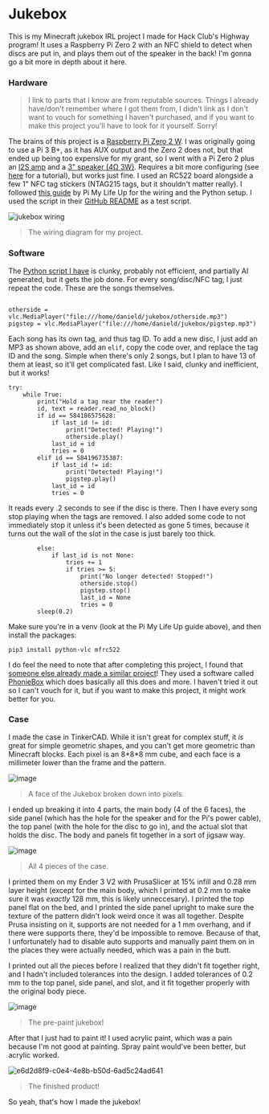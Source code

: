 # Jukebox

This is my Minecraft jukebox IRL project I made for Hack Club's Highway program! It uses a Raspberry Pi Zero 2 with an NFC shield to detect when discs are put in, and plays them out of the speaker in the back! I'm gonna go a bit more in depth about it here.

### Hardware
> I link to parts that I know are from reputable sources. Things I already have/don't remember where I got them from, I didn't link as I don't want to vouch for something I haven't purchased, and if you want to make this project you'll have to look for it yourself. Sorry!

The brains of this project is a [Raspberry Pi Zero 2 W](https://www.adafruit.com/product/5291). I was originally going to use a Pi 3 B+, as it has AUX output and the Zero 2 does not, but that ended up being too expensive for my grant, so I went with a Pi Zero 2 plus an [I2S amp](https://www.adafruit.com/product/3006) and a [3" speaker (4Ω 3W)](https://www.adafruit.com/product/1314). Requires a bit more configuring (see [here](https://learn.adafruit.com/adafruit-max98357-i2s-class-d-mono-amp/overview) for a tutorial), but works just fine. I used an RC522 board alongside a few 1" NFC tag stickers (NTAG215 tags, but it shouldn't matter really). I followed [this guide](https://pimylifeup.com/raspberry-pi-rfid-rc522/) by Pi My Life Up for the wiring and the Python setup. I used the script in their [GitHub README](https://github.com/pimylifeup/MFRC522-python/blob/master/README.md) as a test script.

![jukebox wiring](https://github.com/user-attachments/assets/20cb8b81-cf66-49eb-bd9f-e865b8565c4e)
> The wiring diagram for my project.

### Software

The [Python script I have](jukebox.py) is clunky, probably not efficient, and partially AI generated, but it gets the job done. For every song/disc/NFC tag, I just repeat the code. These are the songs themselves.

```

otherside = vlc.MediaPlayer("file:///home/danield/jukebox/otherside.mp3")
pigstep = vlc.MediaPlayer("file:///home/danield/jukebox/pigstep.mp3")
```

Each song has its own tag, and thus tag ID. To add a new disc, I just add an MP3 as shown above, add an `elif`, copy the code over, and replace the tag ID and the song. Simple when there's only 2 songs, but I plan to have 13 of them at least, so it'll get complicated fast. Like I said, clunky and inefficient, but it works!

```
try:
    while True:
        print("Hold a tag near the reader")
        id, text = reader.read_no_block()
        if id == 584186575628:
            if last_id != id:
                print("Detected! Playing!")
                otherside.play()
            last_id = id
            tries = 0
        elif id == 584196735387:
            if last_id != id:
                print("Detected! Playing!")
                pigstep.play()
            last_id = id
            tries = 0
```

It reads every .2 seconds to see if the disc is there. Then I have every song stop playing when the tags are removed. I also added some code to not immediately stop it unless it's been detected as gone 5 times, because it turns out the wall of the slot in the case is just barely too thick.

```
        else:
            if last_id is not None:
                tries += 1
                if tries >= 5:
                    print("No longer detected! Stopped!")
                    otherside.stop()
                    pigstep.stop()
                    last_id = None
                    tries = 0
        sleep(0.2)
```

Make sure you're in a venv (look at the Pi My Life Up guide above), and then install the packages:

```
pip3 install python-vlc mfrc522
```

I do feel the need to note that after completing this project, I found that [someone else already made a similar project](https://www.reddit.com/r/Minecraft/comments/12510sh/i_3dprinted_a_working_minecraft_jukebox_with_all/)! They used a software called [PhonieBox](https://phoniebox.de/index-en.html) which does basically all this does and more. I haven't tried it out so I can't vouch for it, but if you want to make this project, it might work better for you.

### Case

I made the case in TinkerCAD. While it isn't great for complex stuff, it _is_ great for simple geometric shapes, and you can't get more geometric than Minecraft blocks. Each pixel is an 8\*8\*8 mm cube, and each face is a millimeter lower than the frame and the pattern. 

![image](https://github.com/user-attachments/assets/8933d638-a7f1-47eb-bdf2-4f4c081aec3c)
> A face of the Jukebox broken down into pixels.

I ended up breaking it into 4 parts, the main body (4 of the 6 faces), the side panel (which has the hole for the speaker and for the Pi's power cable), the top panel (with the hole for the disc to go in), and the actual slot that holds the disc. The body and panels fit together in a sort of jigsaw way.

![image](https://github.com/user-attachments/assets/c2484dcc-140f-4df3-9322-a24319113c50)
> All 4 pieces of the case.

I printed them on my Ender 3 V2 with PrusaSlicer at 15% infill and 0.28 mm layer height (except for the main body, which I printed at 0.2 mm to make sure it was _exactly_ 128 mm, this is likely unneccesary). I printed the top panel flat on the bed, and I printed the side panel upright to make sure the texture of the pattern didn't look weird once it was all together. Despite Prusa insisting on it, supports are not needed for a 1 mm overhang, and if there were supports there, they'd be impossible to remove. Because of that, I unfortunately had to disable auto supports and manually paint them on in the places they were actually needed, which was a pain in the butt.

I printed out all the pieces before I realized that they didn't fit together right, and I hadn't included tolerances into the design. I added tolerances of 0.2 mm to the top panel, side panel, and slot, and it fit together properly with the original body piece. 

![image](https://github.com/user-attachments/assets/613a23d1-f3eb-434b-8734-2ab73c9b854e)
> The pre-paint jukebox!

After that I just had to paint it! I used acrylic paint, which was a pain because I'm not good at painting. Spray paint would've been better, but acrylic worked. 

![e6d2d8f9-c0e4-4e8b-b50d-6ad5c24ad641](https://github.com/user-attachments/assets/9e3cc6ab-5271-4328-9dc9-54f68ff21187)
> The finished product!

So yeah, that's how I made the jukebox!
